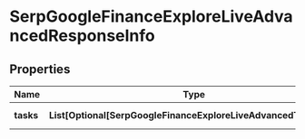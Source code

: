 # SerpGoogleFinanceExploreLiveAdvancedResponseInfo


## Properties

| Name | Type | Description | Notes |
|------------ | ------------- | ------------- | -------------|
**tasks** | **List[Optional[SerpGoogleFinanceExploreLiveAdvancedTaskInfo]]** | array of tasks |[optional]|